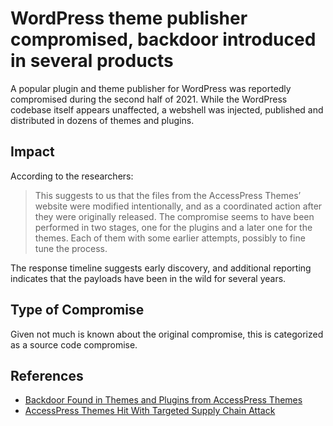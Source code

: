 # WordPress theme publisher compromised, backdoor introduced in several products

A popular plugin and theme publisher for WordPress was reportedly compromised during the second half of 2021. While the WordPress codebase itself appears unaffected, a webshell was injected, published and distributed in dozens of themes and plugins.

## Impact

According to the researchers:

> This suggests to us that the files from the AccessPress Themes’ website were modified intentionally, and as a coordinated action after they were originally released. The compromise seems to have been performed in two stages, one for the plugins and a later one for the themes. Each of them with some earlier attempts, possibly to fine tune the process.

The response timeline suggests early discovery, and additional reporting indicates that the payloads have been in the wild for several years.

## Type of Compromise

Given not much is known about the original compromise, this is categorized as a source code compromise.

## References

- [Backdoor Found in Themes and Plugins from AccessPress Themes](https://jetpack.com/2022/01/18/backdoor-found-in-themes-and-plugins-from-accesspress-themes/)
- [AccessPress Themes Hit With Targeted Supply Chain Attack](https://blog.sucuri.net/2022/01/accesspress-themes-hit-with-targeted-supply-chain-attack.html)